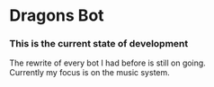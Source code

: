 # Dragons Bot

### This is the current state of development
The rewrite of every bot I had before is still on going. <br>
Currently my focus is on the music system.


